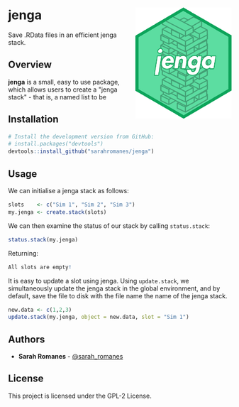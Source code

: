 jenga <img src="man/figures/jenga-icon.png" align="right"  height="250" width="217"/>
======================================================

Save .RData files in an efficient jenga stack.

Overview
--------

**jenga** is a small, easy to use package, which allows users to create a "jenga stack" - that is, a named list to be 



Installation
--------

```r
# Install the development version from GitHub:
# install.packages("devtools")
devtools::install_github("sarahromanes/jenga")

```


Usage
-----

We can initialise a jenga stack as follows:

```r
slots    <- c("Sim 1", "Sim 2", "Sim 3")
my.jenga <- create.stack(slots)
```
We can then examine the status of our stack by calling ```status.stack```:

```r
status.stack(my.jenga)
```

Returning:

```r
All slots are empty!
```

It is easy to update a slot using jenga. Using ```update.stack```, we simultaneously update the jenga stack in the global environment, and by default, save the file to disk with the file name the name of the jenga stack. 

```r
new.data <- c(1,2,3)
update.stack(my.jenga, object = new.data, slot = "Sim 1")
```


## Authors

* **Sarah Romanes**  - [@sarah_romanes](https://twitter.com/sarah_romanes)

## License

This project is licensed under the GPL-2 License.



